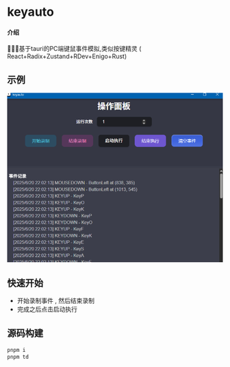 # keyauto

#### 介绍
🐦‍🔥🦀基于tauri的PC端键鼠事件模拟,类似按键精灵 ( React+Radix+Zustand+RDev+Enigo+Rust) 


## 示例
![img.png](img.png)


## 快速开始
- 开始录制事件 , 然后结束录制
- 完成之后点击启动执行



## 源码构建
```shell
pnpm i 
pnpm td 
```